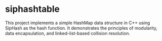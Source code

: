 # siphashtable
This project implements a simple HashMap data structure in C++ using SipHash as the hash function. It demonstrates the principles of modularity, data encapsulation, and linked-list-based collision resolution.
